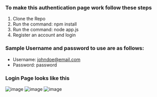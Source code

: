 ### To make this authentication page work follow these steps
1. Clone the Repo
2. Run the command: npm install
3. Run the command: node app.js
4. Register an account and login 

### Sample Username and password to use are as follows:
- Username: johndoe@email.com
- Password: password

### Login Page looks like this
![image](https://user-images.githubusercontent.com/30082380/117551233-c4a54f00-b012-11eb-9aa8-f651db57e9fc.png)
![image](https://user-images.githubusercontent.com/30082380/117551241-d71f8880-b012-11eb-91c2-cef29e5bee03.png)
![image](https://user-images.githubusercontent.com/30082380/117551320-4b5a2c00-b013-11eb-86b7-4a2519a82ad9.png)
